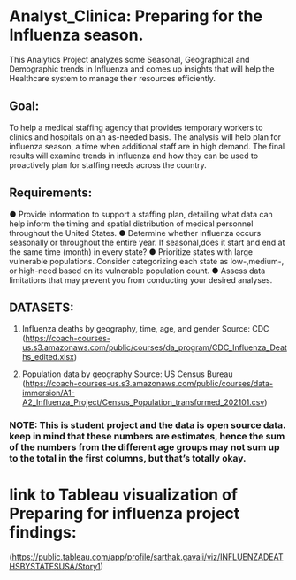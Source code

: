 # Analyst_Clinica: Preparing for the Influenza season. 
This Analytics Project analyzes some Seasonal, Geographical and Demographic trends in Influenza and comes up insights that will help the Healthcare system to manage their resources efficiently.

## Goal:
To help a medical staffing agency that provides temporary workers to clinics and hospitals on an as-needed basis. The analysis will help plan for influenza
season, a time when additional staff are in high demand. The final results will examine trends in influenza and how they can be used to proactively plan for
staffing needs across the country.

## Requirements:
● Provide information to support a staffing plan, detailing what data can help inform the timing and spatial distribution of medical personnel throughout the United States.
● Determine whether influenza occurs seasonally or throughout the entire year. If seasonal,does it start and end at the same time (month) in every state?
● Prioritize states with large vulnerable populations. Consider categorizing each state as low-,medium-, or high-need based on its vulnerable population count.
● Assess data limitations that may prevent you from conducting your desired analyses.

## DATASETS:
1. Influenza deaths by geography, time, age, and gender
Source: CDC (https://coach-courses-us.s3.amazonaws.com/public/courses/da_program/CDC_Influenza_Deaths_edited.xlsx)

2. Population data by geography
Source: US Census Bureau (https://coach-courses-us.s3.amazonaws.com/public/courses/data-immersion/A1-A2_Influenza_Project/Census_Population_transformed_202101.csv)
 
 ### NOTE: This is student project and the data is open source data. keep in mind that these numbers are estimates, hence the sum of the numbers from the different age groups may not sum up to the total in the first columns, but that’s totally okay.
 
# link to Tableau visualization of Preparing for influenza project findings:
(https://public.tableau.com/app/profile/sarthak.gavali/viz/INFLUENZADEATHSBYSTATESUSA/Story1)

